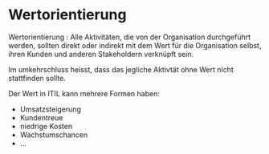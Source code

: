 # Wertorientierung

Wertorientierung
: Alle Aktivitäten, die von der Organisation durchgeführt werden, sollten direkt oder indirekt mit dem Wert für die Organisation selbst, ihren 
Kunden und anderen Stakeholdern verknüpft sein.

Im umkehrschluss heisst, dass das jegliche Aktivtät ohne Wert nicht stattfinden sollte. 

Der Wert in ITIL kann mehrere Formen haben:

- Umsatzsteigerung
- Kundentreue
- niedrige Kosten
- Wachstumschancen
- ...

